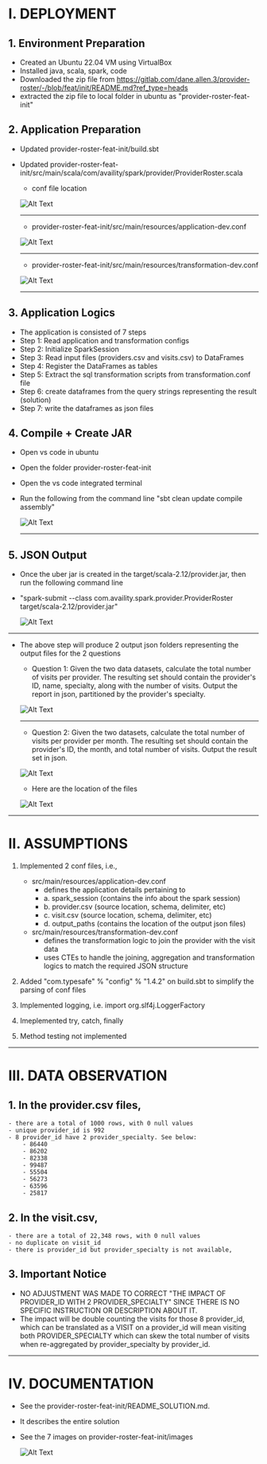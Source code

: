 # I. DEPLOYMENT
## 1. Environment Preparation
- Created an Ubuntu 22.04 VM using VirtualBox
- Installed java, scala, spark, code
- Downloaded the zip file from https://gitlab.com/dane.allen.3/provider-roster/-/blob/feat/init/README.md?ref_type=heads
- extracted the zip file to local folder in ubuntu as "provider-roster-feat-init"

## 2. Application Preparation
- Updated provider-roster-feat-init/build.sbt
- Updated provider-roster-feat-init/src/main/scala/com/availity/spark/provider/ProviderRoster.scala
    
    - conf file location

    ![Alt Text](images/3-conf.png)

    <hr style="page-break-after: always;">

    - provider-roster-feat-init/src/main/resources/application-dev.conf
    
    ![Alt Text](images/8-application-dev.png)

    <hr style="page-break-after: always;">

    - provider-roster-feat-init/src/main/resources/transformation-dev.conf

    ![Alt Text](images/9-transformation-dev.png)

    <hr style="page-break-after: always;">
    
## 3. Application Logics
- The application is consisted of 7 steps
- Step 1: Read application and transformation configs
- Step 2: Initialize SparkSession
- Step 3: Read input files (providers.csv and visits.csv) to DataFrames
- Step 4: Register the DataFrames as tables
- Step 5: Extract the sql transformation scripts from transformation.conf file
- Step 6: create dataframes from the query strings representing the result (solution)
- Step 7: write the dataframes as json files

## 4. Compile + Create JAR
- Open vs code in ubuntu
- Open the folder provider-roster-feat-init 
- Open the vs code integrated terminal
- Run the following from the command line "sbt clean update compile assembly"

    ![Alt Text](images/1-build.png)

    <hr style="page-break-after: always;">

## 5. JSON Output
- Once the uber jar is created in the target/scala-2.12/provider.jar, then run the following command line 
- "spark-submit --class com.availity.spark.provider.ProviderRoster target/scala-2.12/provider.jar"

    ![Alt Text](images/2-jar.png)

<hr style="page-break-after: always;">

- The above step will produce 2 output json folders representing the output files for the 2 questions
    - Question 1:
        Given the two data datasets, calculate the total number of visits per provider. The resulting set should contain the provider's ID, name, specialty, along with the number of visits. Output the report in json, partitioned by the provider's specialty. 
    
     ![Alt Text](images/5-json.png)   

    <hr style="page-break-after: always;">

    - Question 2:
        Given the two datasets, calculate the total number of visits per provider per month. The resulting set should contain the provider's ID, the month, and total number of visits. Output the result set in json.

    ![Alt Text](images/6-json.png)

    - Here are the location of the files

    ![Alt Text](images/4-output.png)        

<hr style="page-break-after: always;">

# II. ASSUMPTIONS
1. Implemented 2 conf files, i.e., 
    -   src/main/resources/application-dev.conf
        - defines the application details pertaining to 
        -   a. spark_session (contains the info about the spark session)
        -   b. provider.csv (source location, schema, delimiter, etc)
        -   c. visit.csv (source location, schema, delimiter, etc)
        -   d. output_paths (contains the location of the output json files) 
    -   src/main/resources/transformation-dev.conf
        - defines the transformation logic to join the provider with the visit data
        - uses CTEs to handle the joining, aggregation and transformation logics to match the required JSON structure 

2. Added "com.typesafe" % "config" % "1.4.2" on build.sbt to simplify the parsing of conf files
3. Implemented logging, i.e. import org.slf4j.LoggerFactory
4. Imeplemented try, catch, finally
5. Method testing not implemented


<hr style="page-break-after: always;">

# III. DATA OBSERVATION
## 1. In the provider.csv files, 
    - there are a total of 1000 rows, with 0 null values
    - unique provider_id is 992 
    - 8 provider_id have 2 provider_specialty. See below:
        - 86440
        - 86202
        - 82338
        - 99487
        - 55504
        - 56273
        - 63596
        - 25817
## 2. In the visit.csv, 
    - there are a total of 22,348 rows, with 0 null values
    - no duplicate on visit_id
    - there is provider_id but provider_specialty is not available, 
## 3. Important Notice
- NO ADJUSTMENT WAS MADE TO CORRECT "THE IMPACT OF PROVIDER_ID WITH 2 PROVIDER_SPECIALTY" SINCE THERE IS NO SPECIFIC INSTRUCTION OR DESCRIPTION ABOUT IT.
- The impact will be double counting the visits for those 8 provider_id, which can be translated as a VISIT on a provider_id will mean visiting both PROVIDER_SPECIALTY which can skew the total number of visits when re-aggregated by provider_specialty by provider_id. 


<hr style="page-break-after: always;">

# IV. DOCUMENTATION
- See the provider-roster-feat-init/README_SOLUTION.md.
- It describes the entire solution
- See the 7 images on provider-roster-feat-init/images 

    ![Alt Text](images/7-images.png)

